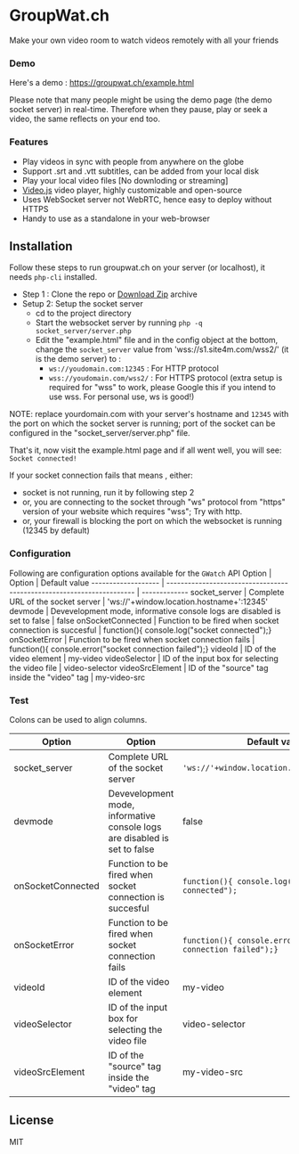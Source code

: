 # GroupWat.ch
Make your own video room to watch videos remotely with all your friends
### Demo
Here's a demo : <https://groupwat.ch/example.html>

Please note that many people might be using the demo page (the demo socket server) in real-time. Therefore when they pause, play or seek a video, the same reflects on your end too.

### Features

- Play videos  in sync with people from anywhere on the globe
- Support .srt and .vtt subtitles, can be added from your local disk
- Play your local video files [No downloding or streaming]
- [Video.js](https://github.com/videojs/video.js) video player, highly customizable and open-source 
- Uses WebSocket server  not WebRTC, hence easy to deploy without HTTPS
- Handy to use as a standalone in your web-browser

## Installation
Follow these steps to run groupwat.ch on your server (or localhost), it needs `php-cli` installed.

- Step 1 : Clone the repo or [Download Zip](https://github.com/hack4mer/groupwat.ch/archive/master.zip) archive
- Setup 2: Setup the socket server
    - cd to the project directory  
    -  Start the websocket server by running `php -q socket_server/server.php`
    - Edit the "example.html" file and in the config object at the bottom, change the     `socket_server` value from 'wss://s1.site4m.com/wss2/' (it is the demo server) to :
        - `ws://youdomain.com:12345` : For HTTP protocol
        - `wss://youdomain.com/wss2/` : For HTTPS protocol  (extra setup is required for "wss" to work, please Google this if you intend to use wss. For personal use, ws is good!)

NOTE: replace yourdomain.com with your server's hostname and `12345` with the port on which the socket server is running; port of the socket can be configured in the "socket_server/server.php" file.

That's it, now visit the example.html page and if all went well, you will see: 
`Socket connected!` 

If your socket connection fails that means , either:
- socket is not running, run it by following step 2
- or, you are connecting to the socket through "ws" protocol from "https" version of your website which requires "wss"; Try with http.
- or,  your firewall is blocking the port on which the websocket is running (12345 by default)

 
### Configuration
Following are configuration options available for the `GWatch` API
Option  			| Option 															| Default value
------------------- | --------------------------------------------------------------------- | -------------
socket_server       | Complete URL of the socket server   									| 'ws://'+window.location.hostname+':12345'
devmode             | Devevelopment mode, informative console logs are disabled is set to false | false
onSocketConnected   | Function to be fired when socket connection is succesful 				| function(){ console.log("socket connected");}
onSocketError       | Function to be fired when socket connection fails 					| function(){ console.error("socket connection failed");}
videoId             |  ID of the video element 												| my-video
videoSelector       | ID of the input box for selecting the video file 						| video-selector
videoSrcElement     | ID of the "source" tag inside the "video" tag 						| my-video-src

### Test

Colons can be used to align columns.

| Option        | Option        | Default value  |
| ------------- | ------------- | ----- |
| socket_server      	| Complete URL of the socket server 											|	 `'ws://'+window.location.hostname+':12345'` |
| devmode      			| Devevelopment mode, informative console logs are disabled is set to false   	|   false |
| onSocketConnected 	| Function to be fired when socket connection is succesful      				|    `function(){ console.log("socket connected");` |
| onSocketError 		| Function to be fired when socket connection fails      						|    `function(){ console.error("socket connection failed");}` |
| videoId 				| ID of the video element      													|    my-video |
| videoSelector 		| ID of the input box for selecting the video file      						|    video-selector |
| videoSrcElement		| ID of the "source" tag inside the "video" tag      							|    my-video-src |



License
----

MIT